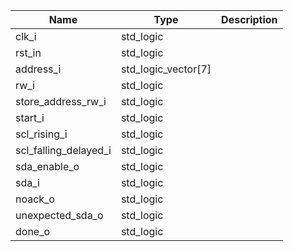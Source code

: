 | **Name**              | **Type**            | **Description** |
|-----------------------|---------------------|-----------------|
| clk_i                 | std_logic           |                 |
| rst_in                | std_logic           |                 |
| address_i             | std_logic_vector[7] |                 |
| rw_i                  | std_logic           |                 |
| store_address_rw_i    | std_logic           |                 |
| start_i               | std_logic           |                 |
| scl_rising_i          | std_logic           |                 |
| scl_falling_delayed_i | std_logic           |                 |
| sda_enable_o          | std_logic           |                 |
| sda_i                 | std_logic           |                 |
| noack_o               | std_logic           |                 |
| unexpected_sda_o      | std_logic           |                 |
| done_o                | std_logic           |                 |
